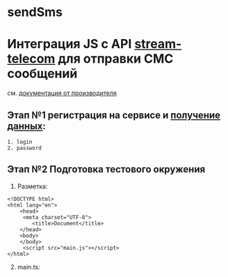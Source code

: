 # sendSms

# Интеграция JS с API [stream-telecom](https://stream-telecom.ru/) для отправки СМС сообщений

см. [документация от производителя](https://stream-telecom.ru/upload/iblock/55a/Dokumentatsiya-po-integratsii-Stream-Telecom-GET.pdf)

## Этап №1 регистрация на сервисе и [получение данных](https://lk.omnicom.pro/settings_api/):
    1. login
    2. password

## Этап №2 Подготовка тестового окружения
1. Разметка:
```
<!DOCTYPE html>
<html lang="en">
    <head>
   	 <meta charset="UTF-8">
    	<title>Document</title>
    </head>
    <body>
    </body>
   	 <script src="main.js"></script>
</html>
```
2. main.ts:
```

```
